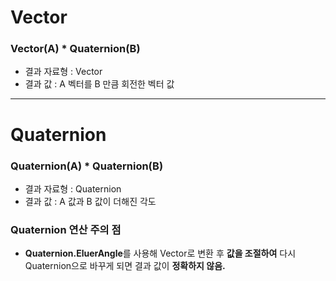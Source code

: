 # Vector
### Vector(A) * Quaternion(B)
* 결과 자료형 : Vector
* 결과 값 : A 벡터를 B 만큼 회전한 벡터 값

***
# Quaternion

### Quaternion(A) * Quaternion(B)
* 결과 자료형 : Quaternion
* 결과 값 : A 값과 B 값이 더해진 각도

### Quaternion 연산 주의 점
* **Quaternion.EluerAngle**를 사용해 Vector로 변환 후 **값을 조절하여** 다시 Quaternion으로 바꾸게 되면 결과 값이 **정확하지 않음.**
